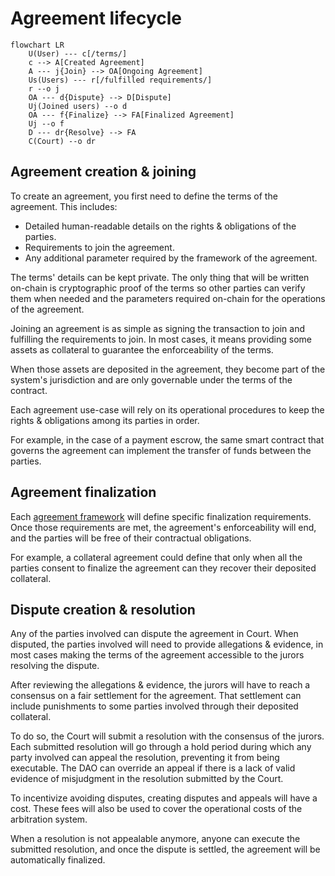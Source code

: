 # Agreement lifecycle

```mermaid
flowchart LR
    U(User) --- c[/terms/]
    c --> A[Created Agreement]
    A --- j{Join} --> OA[Ongoing Agreement]
    Us(Users) --- r[/fulfilled requirements/]
    r --o j
    OA --- d{Dispute} --> D[Dispute]
    Uj(Joined users) --o d
    OA --- f{Finalize} --> FA[Finalized Agreement]
    Uj --o f
    D --- dr{Resolve} --> FA
    C(Court) --o dr 
```

## Agreement creation & joining

To create an agreement, you first need to define the terms of the agreement. This includes:

- Detailed human-readable details on the rights & obligations of the parties.
- Requirements to join the agreement.
- Any additional parameter required by the framework of the agreement.

The terms' details can be kept private. The only thing that will be written on-chain is cryptographic proof of the terms so other parties can verify them when needed and the parameters required on-chain for the operations of the agreement.

Joining an agreement is as simple as signing the transaction to join and fulfilling the requirements to join. In most cases, it means providing some assets as collateral to guarantee the enforceability of the terms. 

When those assets are deposited in the agreement, they become part of the system's jurisdiction and are only governable under the terms of the contract.

Each agreement use-case will rely on its operational procedures to keep the rights & obligations among its parties in order.

For example, in the case of a payment escrow, the same smart contract that governs the agreement can implement the transfer of funds between the parties.

## Agreement finalization

Each [agreement framework](./architecture#agreement-framework) will define specific finalization requirements. Once those requirements are met, the agreement's enforceability will end, and the parties will be free of their contractual obligations.

For example, a collateral agreement could define that only when all the parties consent to finalize the agreement can they recover their deposited collateral.

## Dispute creation & resolution

Any of the parties involved can dispute the agreement in Court. When disputed, the parties involved will need to provide allegations & evidence, in most cases making the terms of the agreement accessible to the jurors resolving the dispute.

After reviewing the allegations & evidence, the jurors will have to reach a consensus on a fair settlement for the agreement. That settlement can include punishments to some parties involved through their deposited collateral.

To do so, the Court will submit a resolution with the consensus of the jurors. Each submitted resolution will go through a hold period during which any party involved can appeal the resolution, preventing it from being executable. The DAO can override an appeal if there is a lack of valid evidence of misjudgment in the resolution submitted by the Court.

To incentivize avoiding disputes, creating disputes and appeals will have a cost. These fees will also be used to cover the operational costs of the arbitration system.

When a resolution is not appealable anymore, anyone can execute the submitted resolution, and once the dispute is settled, the agreement will be automatically finalized.
